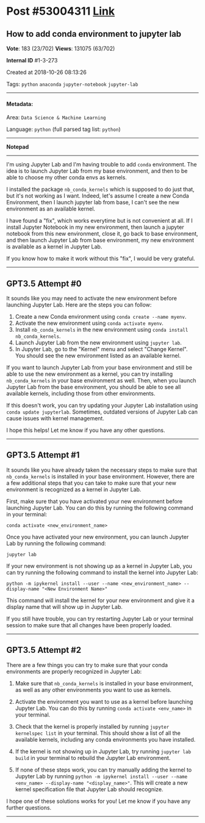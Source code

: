 
# Post \#53004311 [Link](https://stackoverflow.com/questions/53004311/)

## How to add conda environment to jupyter lab

**Vote**: 183 (23/702) **Views**: 131075 (63/702) 

**Internal ID** \#1-3-273

Created at 2018-10-26 08:13:26

Tags: `python` `anaconda` `jupyter-notebook` `jupyter-lab`

----------

#### Metadata:

Area: `Data Science & Machine Learning`

Language: `python` (full parsed tag list: `python`)

----------

**Notepad**


----------

I'm using Jupyter Lab and I'm having trouble to add `conda` environment. The idea is to launch Jupyter Lab from my base environment, and then to be able to choose my other conda envs as kernels.

I installed the package `nb_conda_kernels` which is supposed to do just that, but it's not working as I want. Indeed, let's assume I create a new Conda Environment, then I launch jupyter lab from base, I can't see the new environment as an available kernel.

I have found a "fix", which works everytime but is not convenient at all. If I install Jupyter Notebook in my new environment, then launch a jupyter notebook from this new environment, close it, go back to base environment, and then launch Jupyter Lab from base environment, my new environment is available as a kernel in Jupyter Lab.

If you know how to make it work without this "fix", I would be very grateful.


----------
        
## GPT3.5 Attempt \#0

It sounds like you may need to activate the new environment before launching Jupyter Lab. Here are the steps you can follow:

1. Create a new Conda environment using `conda create --name myenv`.
2. Activate the new environment using `conda activate myenv`.
3. Install `nb_conda_kernels` in the new environment using `conda install nb_conda_kernels`.
4. Launch Jupyter Lab from the new environment using `jupyter lab`.
5. In Jupyter Lab, go to the "Kernel" menu and select "Change Kernel". You should see the new environment listed as an available kernel.

If you want to launch Jupyter Lab from your base environment and still be able to use the new environment as a kernel, you can try installing `nb_conda_kernels` in your base environment as well. Then, when you launch Jupyter Lab from the base environment, you should be able to see all available kernels, including those from other environments.

If this doesn't work, you can try updating your Jupyter Lab installation using `conda update jupyterlab`. Sometimes, outdated versions of Jupyter Lab can cause issues with kernel management.

I hope this helps! Let me know if you have any other questions.

--------

## GPT3.5 Attempt \#1

It sounds like you have already taken the necessary steps to make sure that `nb_conda_kernels` is installed in your base environment. However, there are a few additional steps that you can take to make sure that your new environment is recognized as a kernel in Jupyter Lab.

First, make sure that you have activated your new environment before launching Jupyter Lab. You can do this by running the following command in your terminal:

```
conda activate <new_environment_name>
```

Once you have activated your new environment, you can launch Jupyter Lab by running the following command:

```
jupyter lab
```

If your new environment is not showing up as a kernel in Jupyter Lab, you can try running the following command to install the kernel into Jupyter Lab:

```
python -m ipykernel install --user --name <new_environment_name> --display-name "<New Environment Name>"
```

This command will install the kernel for your new environment and give it a display name that will show up in Jupyter Lab.

If you still have trouble, you can try restarting Jupyter Lab or your terminal session to make sure that all changes have been properly loaded.

--------

## GPT3.5 Attempt \#2

There are a few things you can try to make sure that your conda environments are properly recognized in Jupyter Lab:

1. Make sure that `nb_conda_kernels` is installed in your base environment, as well as any other environments you want to use as kernels.

2. Activate the environment you want to use as a kernel before launching Jupyter Lab. You can do this by running `conda activate <env_name>` in your terminal.

3. Check that the kernel is properly installed by running `jupyter kernelspec list` in your terminal. This should show a list of all the available kernels, including any conda environments you have installed.

4. If the kernel is not showing up in Jupyter Lab, try running `jupyter lab build` in your terminal to rebuild the Jupyter Lab environment.

5. If none of these steps work, you can try manually adding the kernel to Jupyter Lab by running `python -m ipykernel install --user --name <env_name> --display-name "<display_name>"`. This will create a new kernel specification file that Jupyter Lab should recognize.

I hope one of these solutions works for you! Let me know if you have any further questions.

--------
